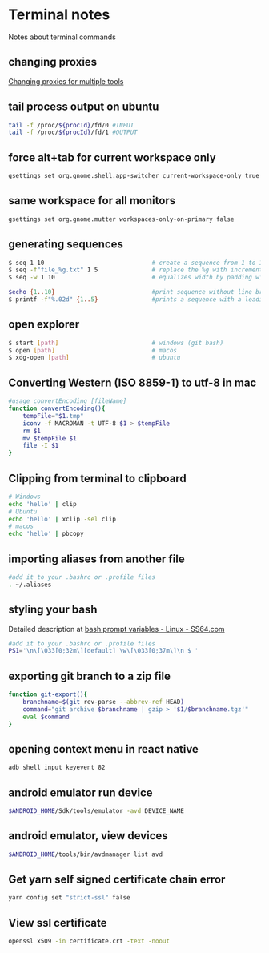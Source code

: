 # Terminal notes
Notes about terminal commands


## changing proxies
[Changing proxies for multiple tools](https://www.jhipster.tech/configuring-a-corporate-proxy/)

## tail process output on ubuntu
```bash
tail -f /proc/${procId}/fd/0 #INPUT
tail -f /proc/${procId}/fd/1 #OUTPUT
```


## force alt+tab for current workspace only

```bash
gsettings set org.gnome.shell.app-switcher current-workspace-only true
```

## same workspace for all monitors

```bash
gsettings set org.gnome.mutter workspaces-only-on-primary false
```

## generating sequences

```bash
$ seq 1 10                              # create a sequence from 1 to 10 with line breaks
$ seq -f"file_%g.txt" 1 5               # replace the %g with incremental numbers
$ seq -w 1 10                           # equalizes width by padding with preleading 0

$echo {1..10}                           #print sequence without line break
$ printf -f"%.02d" {1..5}               #prints a sequence with a leading 0 without line breaks

```

## open explorer

```bash
$ start [path]                          # windows (git bash)
$ open [path]                           # macos
$ xdg-open [path]                       # ubuntu
```

## Converting Western (ISO 8859-1) to utf-8 in mac

```bash
#usage convertEncoding [fileName]
function convertEncoding(){
    tempFile="$1.tmp"
    iconv -f MACROMAN -t UTF-8 $1 > $tempFile
    rm $1
    mv $tempFile $1
    file -I $1
}
```
## Clipping from terminal to clipboard

```bash
# Windows
echo 'hello' | clip
# Ubuntu
echo 'hello' | xclip -sel clip
# macos
echo 'hello' | pbcopy
```

## importing aliases from another file

```bash
#add it to your .bashrc or .profile files
. ~/.aliases
```


## styling your bash

Detailed description at [bash prompt variables - Linux - SS64.com](https://ss64.com/bash/syntax-prompt.html)

```bash
#add it to your .bashrc or .profile files
PS1='\n\[\033[0;32m\][default] \w\[\033[0;37m\]\n $ '

```

## exporting git branch to a zip file

``` bash
function git-export(){
    branchname=$(git rev-parse --abbrev-ref HEAD)
    command="git archive $branchname | gzip > '$1/$branchname.tgz'"
    eval $command
}
```

## opening context menu in react native

``` bash
adb shell input keyevent 82
```

## android emulator run device

``` bash
$ANDROID_HOME/Sdk/tools/emulator -avd DEVICE_NAME
```

## android emulator, view devices

``` bash
$ANDROID_HOME/tools/bin/avdmanager list avd
```

## Get yarn self signed certificate chain error

``` bash
yarn config set "strict-ssl" false
```

## View ssl certificate

``` bash
openssl x509 -in certificate.crt -text -noout
```
